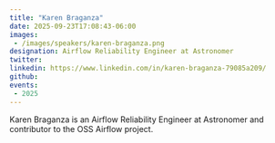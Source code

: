 ```yaml
---
title: "Karen Braganza"
date: 2025-09-23T17:08:43-06:00
images: 
 - /images/speakers/karen-braganza.png
designation: Airflow Reliability Engineer at Astronomer
twitter: 
linkedin: https://www.linkedin.com/in/karen-braganza-79085a209/
github: 
events:
 - 2025
---
```


Karen Braganza is an Airflow Reliability Engineer at Astronomer and contributor to the OSS Airflow project.


